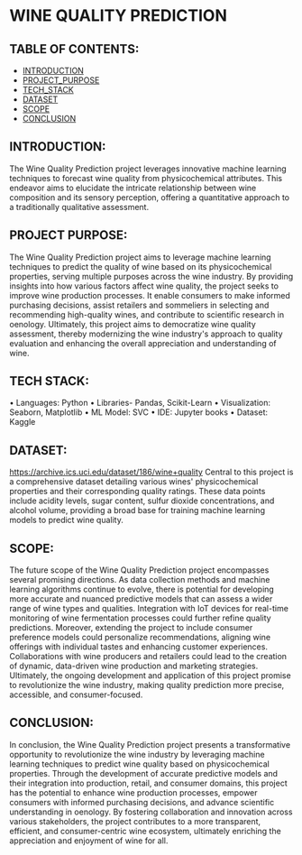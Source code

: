 # WINE QUALITY PREDICTION

## TABLE OF CONTENTS:
  * [INTRODUCTION](#INTRODUCTION)
  * [PROJECT_PURPOSE](#PROJECT_PURPOSE)
  * [TECH_STACK](#TECH_STACK)
  * [DATASET](#DATASET)
  * [SCOPE](#SCOPE)
  * [CONCLUSION](#CONCLUSION)




## INTRODUCTION:
The Wine Quality Prediction project leverages innovative machine learning techniques to forecast wine quality from physicochemical attributes. 
This endeavor aims to elucidate the intricate relationship between wine composition and its sensory perception, offering a quantitative approach to a traditionally qualitative assessment.

## PROJECT PURPOSE:
The Wine Quality Prediction project aims to leverage machine learning techniques to predict the quality of wine based on its physicochemical properties, serving multiple purposes across the wine industry.
By providing insights into how various factors affect wine quality, the project seeks to improve wine production processes. 
It enable consumers to make informed purchasing decisions, assist retailers and sommeliers in selecting and recommending high-quality wines, and contribute to scientific research in oenology.
Ultimately, this project aims to democratize wine quality assessment, thereby modernizing the wine industry's approach to quality evaluation and enhancing the overall appreciation and understanding of wine.

## TECH STACK:
•	Languages: Python 
•	Libraries- Pandas, Scikit-Learn
•	Visualization: Seaborn, Matplotlib
•	ML Model: SVC
•	IDE: Jupyter books
•	Dataset: Kaggle

## DATASET:
https://archive.ics.uci.edu/dataset/186/wine+quality
Central to this project is a comprehensive dataset detailing various wines' physicochemical properties and their corresponding quality ratings. 
These data points include acidity levels, sugar content, sulfur dioxide concentrations, and alcohol volume, providing a broad base for training machine learning models to predict wine quality.

## SCOPE:
The future scope of the Wine Quality Prediction project encompasses several promising directions. 
As data collection methods and machine learning algorithms continue to evolve, there is potential for developing more accurate and nuanced predictive models that can assess a wider range of wine types and qualities.
Integration with IoT devices for real-time monitoring of wine fermentation processes could further refine quality predictions. 
Moreover, extending the project to include consumer preference models could personalize recommendations, aligning wine offerings with individual tastes and enhancing customer experiences.
Collaborations with wine producers and retailers could lead to the creation of dynamic, data-driven wine production and marketing strategies. 
Ultimately, the ongoing development and application of this project promise to revolutionize the wine industry, making quality prediction more precise, accessible, and consumer-focused.

## CONCLUSION:
In conclusion, the Wine Quality Prediction project presents a transformative opportunity to revolutionize the wine industry by leveraging machine learning techniques to predict wine quality based on physicochemical properties. 
Through the development of accurate predictive models and their integration into production, retail, and consumer domains, this project has the potential to enhance wine production processes, empower consumers with informed purchasing decisions, and advance scientific understanding in oenology. 
By fostering collaboration and innovation across various stakeholders, the project contributes to a more transparent, efficient, and consumer-centric wine ecosystem, ultimately enriching the appreciation and enjoyment of wine for all.





